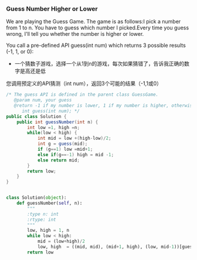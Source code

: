 ### Guess Number Higher or Lower

We are playing the Guess Game. The game is as follows:I pick a number from 1 to n. You have to guess which number I picked.Every time you guess wrong, I'll tell you whether the number is higher or lower.

You call a pre-defined API guess(int num) which returns 3 possible results (-1, 1, or 0):

* 一个猜数子游戏，选择一个从1到n的游戏，每次如果猜错了，告诉我正确的数字是高还是低

您调用预定义的API猜测（int num），返回3个可能的结果（-1,1或0）

``` java
/* The guess API is defined in the parent class GuessGame.
   @param num, your guess
   @return -1 if my number is lower, 1 if my number is higher, otherwise return 0
      int guess(int num); */
public class Solution {
    public int guessNumber(int n) {
        int low =1, high =n;
        while(low < high) {
            int mid = low +(high-low)/2;
            int g = guess(mid);
            if (g==1) low =mid+1;
            else if(g==-1) high = mid -1;
            else return mid;
        }
        return low;
    }
}
```
``` python

class Solution(object):
    def guessNumber(self, n):
        """
        :type n: int
        :rtype: int
        """
        low, high = 1, n
        while low < high:
            mid = (low+high)/2
            low, high  = ((mid, mid), (mid+1, high), (low, mid-1))[guess(mid)]
        return low
```